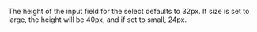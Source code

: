 The height of the input field for the select defaults to 32px. If size is set to large, the height will be 40px, and if set to small, 24px.